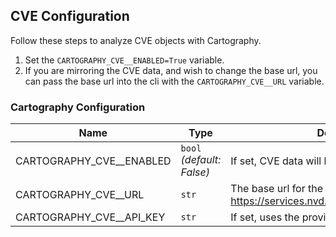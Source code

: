 ## CVE Configuration

Follow these steps to analyze CVE objects with Cartography.

1. Set the `CARTOGRAPHY_CVE__ENABLED=True` variable.
1. If you are mirroring the CVE data, and wish to change the base url, you can pass the base url into the cli with the `CARTOGRAPHY_CVE__URL` variable.

### Cartography Configuration

| Name | Type     | Description |
|------|----------|-------------|
| CARTOGRAPHY_CVE__ENABLED | `bool` _(default: False)_ | If set, CVE data will be synced from NIST. |
| CARTOGRAPHY_CVE__URL | `str` | The base url for the NIST CVE data. Default = https://services.nvd.nist.gov/rest/json/cves/2.0/' |
| CARTOGRAPHY_CVE__API_KEY | `str` | If set, uses the provided NIST NVD API v2.0 key. |
